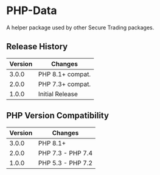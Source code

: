 # PHP-Data

A helper package used by other Secure Trading packages.

## Release History

| Version  | Changes              |
| -------- |---------------       |
| 3.0.0   | PHP 8.1+ compat.      |
| 2.0.0    | PHP 7.3+ compat.     |
| 1.0.0    | Initial Release      |

## PHP Version Compatibility

| Version  | Changes                        |
| -------- |---------------                 |
| 3.0.0   | PHP 8.1+                        |
| 2.0.0    | PHP 7.3 - PHP 7.4              |
| 1.0.0    | PHP 5.3 - PHP 7.2              |
